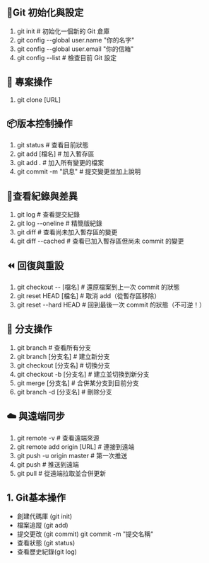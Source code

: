 ## 🔧Git 初始化與設定

1. git init                     # 初始化一個新的 Git 倉庫
1. git config --global user.name "你的名字"
1. git config --global user.email "你的信箱"
1. git config --list           # 檢查目前 Git 設定

## 📂 專案操作

1. git clone [URL]   

## 📦版本控制操作

1. git status                  # 查看目前狀態
1. git add [檔名]              # 加入暫存區
1. git add .                   # 加入所有變更的檔案
1. git commit -m "訊息"        # 提交變更並加上說明

## 📜查看紀錄與差異

1. git log                     # 查看提交紀錄
1. git log --oneline           # 精簡版紀錄
1. git diff                    # 查看尚未加入暫存區的變更
1. git diff --cached           # 查看已加入暫存區但尚未 commit 的變更

## ⏪ 回復與重設

1. git checkout -- [檔名]      # 還原檔案到上一次 commit 的狀態
1. git reset HEAD [檔名]       # 取消 add（從暫存區移除）
1. git reset --hard HEAD       # 回到最後一次 commit 的狀態（不可逆！）

## 🌿 分支操作

1. git branch                  # 查看所有分支
1. git branch [分支名]         # 建立新分支
1. git checkout [分支名]       # 切換分支
1. git checkout -b [分支名]    # 建立並切換到新分支
1. git merge [分支名]          # 合併某分支到目前分支
1. git branch -d [分支名]      # 刪除分支


## ☁️ 與遠端同步

1. git remote -v               # 查看遠端來源
1. git remote add origin [URL] # 連接到遠端
1. git push -u origin master   # 第一次推送
1. git push                    # 推送到遠端
1. git pull                    # 從遠端拉取並合併更新


## 1. Git基本操作
- 創建代碼庫 (git init)
- 檔案追蹤 (git add)
- 提交更改 (git commit)  git commit -m "提交名稱"
- 查看狀態 (git status)
- 查看歷史紀錄(git log)